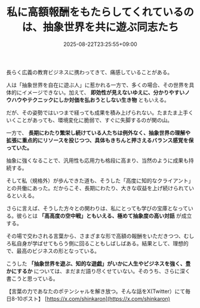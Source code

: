 ﻿---
title: "私に高額報酬をもたらしてくれているのは、抽象世界を共に遊ぶ同志たち"
date: 2025-08-22T23:25:55+09:00
draft: false
---

長らく広義の教育ビジネスに携わってきて、痛感していることがある。

人は「抽象世界を自在に遊ぶ人」に惹かれる一方で、多くの場合、その世界を具体的にイメージできない。加えて、 **即効性が見えないゆえに、分かりやすいノウハウやテクニックにしか対価を払おうとしない生き物** ともいえる。

だが、その姿勢ではいつまで経っても成果を積み上げられない。たまたま上手くいくことがあっても、環境変化に脆弱で、すぐに失脚するのが関の山。



一方で、 **長期にわたり繁栄し続けている人たちは例外なく、抽象世界の理解や拡張に重点的にリソースを投じつつ、具体もきちんと押さえるバランス感覚を保っていた。**

抽象に強くなることで、汎用性も応用力も格段に高まり、当然のように成果も持続する。

そして私（規格外）が歩んできた道も、そうした「高度に知的なクライアント」との共働にあった。だからこそ、長期にわたり、大きな収益を上げ続けられているといえる。



さらに言えば、そうした方々との関わりは、私にとっても学びの宝庫となっている。彼らとは **「高高度の空中戦」ともいえる、極めて抽象度の高い対話** が成立する。

その場で交わされる言葉から、さまざまな形で高額の報酬をいただきつつ、むしろ私自身が学ばせてもらう側に回ることもしばしばある。結果として、理想的で、最高のビジネスの形となっている。



こうした **「抽象世界を遊ぶ、知的な遊戯」がいかに人生やビジネスを強く、豊かにするか** については、まだまだ語り尽くせていない。そのうち、さらに深く書こうと思っている。

【言葉の力であなたのポテンシャルを解き放つ。そんな話をX(Twitter）にて毎日8-10ポスト】
[https://x.com/shinkaron](https://x.com/shinkaron)